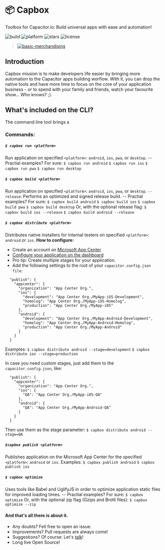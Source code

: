 # 📦 Capbox

Toolbox for Capacitor.io: Build universal apps with ease and automation!

![build](https://img.shields.io/appveyor/ci/gruntjs/grunt.svg)  ![platform](https://img.shields.io/node/v/react.svg) ![stars](https://img.shields.io/amo/stars/dustman.svg) ![license](https://img.shields.io/bower/l/bootstrap.svg)

> [![basic-merchandising](https://imgur.com/LNOYczf.png)](https://github.com/leopq)

## Introduction
Capbox mission is to make developers life easier by bringing more automation to the Capacitor apps building worflow. With it, you can drop the native tools and have more time to focus on the core of your application business - or to spend with your family and friends, watch your favourite show... Who knows? ;). 

## What's included on the CLI?
The command line tool brings a 
### Commands:
##### `$ capbox run <platform>` 
Run application on specified `<platform>`: `android`, `ios`, `pwa`, or `desktop`. 
-- Practial examples? For sure:
`$ capbox run android`
`$ capbox run ios`
`$ capbox run pwa`
`$ capbox run desktop`

##### `$ capbox build <platform>`
Run application on specified `<platform>`: `android`, `ios`, `pwa`, or `desktop`.
 `--release`: Performs an optimized and signed release build.
-- Practial examples? For sure:
`$ capbox build android`
`$ capbox build ios`
`$ capbox build pwa`
`$ capbox build desktop`
Or, with the optional release flag:
`$ capbox build ios --release`
`$ capbox build android --release`

##### `$ capbox distribute <platform>`
Distributes native installers for internal testers on specified `<platform>`: `android` or `ios`.
**How to configure:**
* Create an account on [Microsoft App Center](https://appcenter.ms/apps)
* [Configure your application on the dashboard](https://docs.microsoft.com/en-us/appcenter/dashboard/)
* Pro tip: Create multiple stages for your application.
* Add the following settings to the root of your `capacitor.config.json file`:
```
  "publish": {
    "appcenter": {
      "organization": "App Center Org.",
      "ios": {
        "development": "App Center Org./MyApp-iOS-Development",
        "homolog": "App Center Org./MyApp-iOS-Homolog",
        "production": "App Center Org./MyApp-iOS"
      },
      "android": {
        "development": "App Center Org./MyApp-Android-Development",
        "homolog": "App Center Org./MyApp-Android-Homolog",
        "production": "App Center Org./MyApp-Android"
      }
    }
  }
```

Examples:
`$ capbox distribute android --stage=development`
`$ capbox distribute ios --stage=production`  

In case you need custom stages, just add them to the `capacitor.config.json`, like:
```
  "publish": {
    "appcenter": {
      "organization": "App Center Org.",
      "ios": {
        "QA": "App Center Org./MyApp-iOS-QA"
      },
      "android": {
        "QA": "App Center Org./MyApp-Android-QA"
      }
    }
  }
```

Then use them as the stage parameter:
`$ capbox distribute android --stage=QA`

##### `$capbox publish <platform>` 
Publishes application on the Microsoft App Center for the specified `<platform>`: `android` or `ios`.
Examples:
`$ capbox publish android`
`$ capbox publish ios`

##### `$ capbox optimize` 
Uses tools like Babel and UglifyJS in order to optimize application static files for improved loading times.
-- Practial examples? For sure:
`$ capbox optimize`
Or, with the optional zip flag (Gzips and Brotli files):
`$ capbox optimize --zip`

#### And that's all there is about it.
- Any doubts? Fell free to open an issue.
- Improvements? Pull requests are always come!
- Suggestions? Of course: Let's [talk](https://twitter.com/leopq)!
- Long live Open Source!


